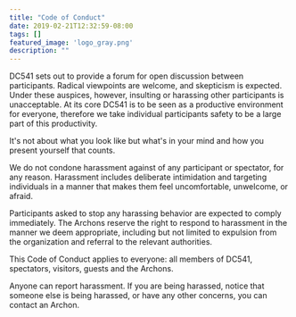 ```yaml
---
title: "Code of Conduct"
date: 2019-02-21T12:32:59-08:00
tags: []
featured_image: 'logo_gray.png'
description: ""
---
```

DC541 sets out to provide a forum for open discussion between participants.  Radical viewpoints are welcome, and skepticism is expected.  Under these auspices, however, insulting or harassing other participants is unacceptable. At its core DC541 is to be seen as a productive environment for everyone, therefore we take individual participants safety to be a large part of this productivity.

It's not about what you look like but what's in your mind and how you present yourself that counts.

We do not condone harassment against of any participant or spectator, for any reason. Harassment includes deliberate intimidation and targeting individuals in a manner that makes them feel uncomfortable, unwelcome, or afraid.

Participants asked to stop any harassing behavior are expected to comply immediately. The Archons reserve the right to respond to harassment in the manner we deem appropriate, including but not limited to expulsion from the organization and referral to the relevant authorities.

This Code of Conduct applies to everyone: all members of DC541, spectators, visitors, guests and the Archons.

Anyone can report harassment. If you are being harassed, notice that someone else is being harassed, or have any other concerns, you can contact an Archon.

